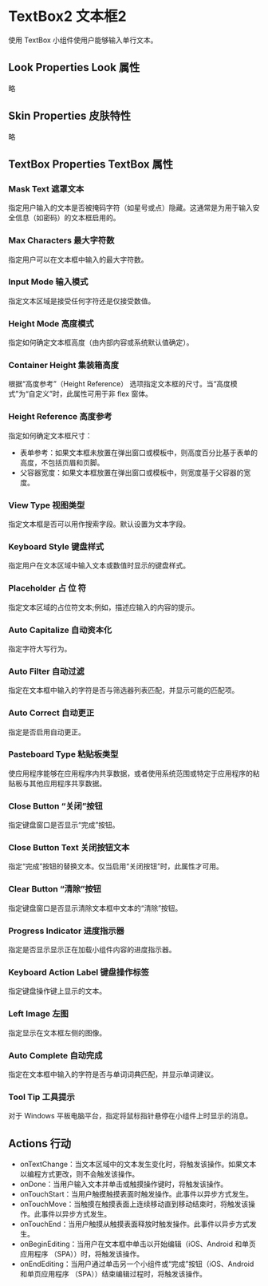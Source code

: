 # TextBox2 文本框2
使用 TextBox 小组件使用户能够输入单行文本。

## Look Properties Look 属性
略

## Skin Properties 皮肤特性
略

## TextBox Properties TextBox 属性
### Mask Text 遮罩文本
指定用户输入的文本是否被掩码字符（如星号或点）隐藏。这通常是为用于输入安全信息（如密码）的文本框启用的。

### Max Characters 最大字符数
指定用户可以在文本框中输入的最大字符数。

### Input Mode 输入模式
指定文本区域是接受任何字符还是仅接受数值。

### Height Mode 高度模式
指定如何确定文本框高度（由内部内容或系统默认值确定）。

### Container Height 集装箱高度
根据“高度参考”（Height Reference） 选项指定文本框的尺寸。当“高度模式”为“自定义”时，此属性可用于非 flex 窗体。

### Height Reference 高度参考
指定如何确定文本框尺寸：
* 表单参考：如果文本框未放置在弹出窗口或模板中，则高度百分比基于表单的高度，不包括页眉和页脚。
* 父容器宽度：如果文本框放置在弹出窗口或模板中，则宽度基于父容器的宽度。

### View Type 视图类型
指定文本框是否可以用作搜索字段。默认设置为文本字段。

### Keyboard Style 键盘样式
指定用户在文本区域中输入文本或数值时显示的键盘样式。

### Placeholder 占 位 符
指定文本区域的占位符文本;例如，描述应输入的内容的提示。

### Auto Capitalize 自动资本化
指定字符大写行为。

### Auto Filter 自动过滤
指定在文本框中输入的字符是否与筛选器列表匹配，并显示可能的匹配项。

### Auto Correct 自动更正
指定是否启用自动更正。

### Pasteboard Type 粘贴板类型
使应用程序能够在应用程序内共享数据，或者使用系统范围或特定于应用程序的粘贴板与其他应用程序共享数据。

### Close Button “关闭”按钮
指定键盘窗口是否显示“完成”按钮。

### Close Button Text 关闭按钮文本
指定“完成”按钮的替换文本。仅当启用“关闭按钮”时，此属性才可用。

### Clear Button “清除”按钮
指定键盘窗口是否显示清除文本框中文本的“清除”按钮。

### Progress Indicator 进度指示器
指定是否显示显示正在加载小组件内容的进度指示器。

### Keyboard Action Label 键盘操作标签
指定键盘操作键上显示的文本。

### Left Image 左图
指定显示在文本框左侧的图像。

### Auto Complete 自动完成
指定在文本框中输入的字符是否与单词词典匹配，并显示单词建议。

### Tool Tip 工具提示
对于 Windows 平板电脑平台，指定将鼠标指针悬停在小组件上时显示的消息。

## Actions 行动
* onTextChange：当文本区域中的文本发生变化时，将触发该操作。如果文本以编程方式更改，则不会触发该操作。
* onDone：当用户输入文本并单击或触摸操作键时，将触发该操作。
* onTouchStart：当用户触摸触摸表面时触发操作。此事件以异步方式发生。
* onTouchMove：当触摸在触摸表面上连续移动直到移动结束时，将触发该操作。此事件以异步方式发生。
* onTouchEnd：当用户触摸从触摸表面释放时触发操作。此事件以异步方式发生。
* onBeginEditing：当用户在文本框中单击以开始编辑（iOS、Android 和单页应用程序 （SPA））时，将触发该操作。
* onEndEditing：当用户通过单击另一个小组件或“完成”按钮（iOS、Android 和单页应用程序 （SPA））结束编辑过程时，将触发该操作。